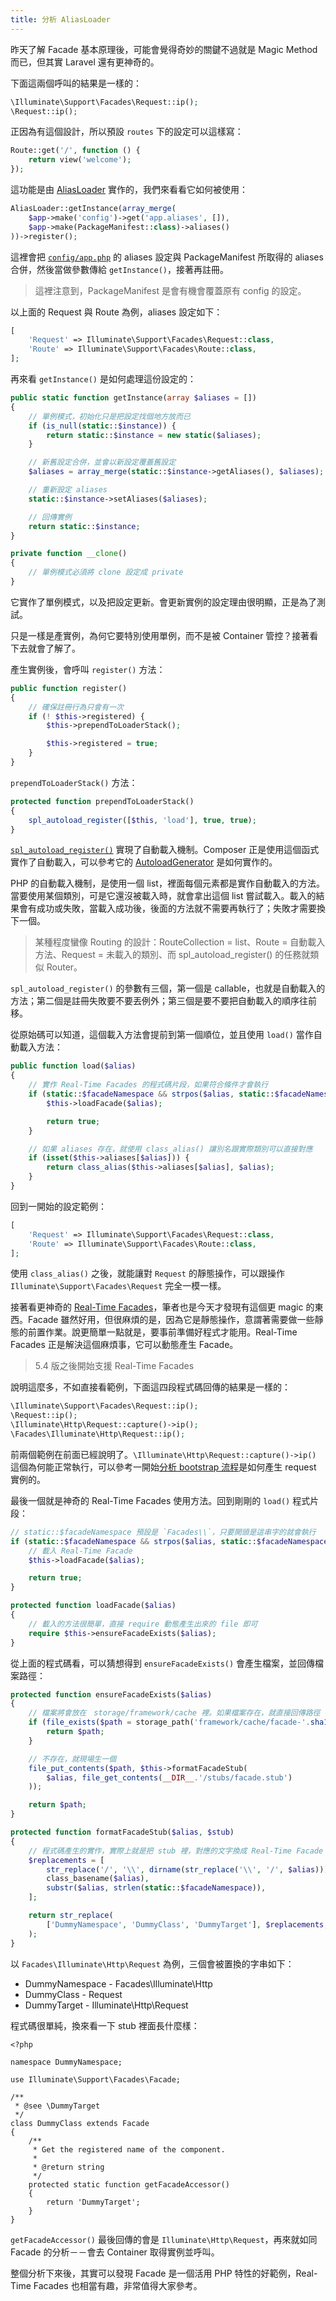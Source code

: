 ```yaml
---
title: 分析 AliasLoader
---
```


昨天了解 Facade 基本原理後，可能會覺得奇妙的關鍵不過就是 Magic Method 而已，但其實 Laravel 還有更神奇的。

下面這兩個呼叫的結果是一樣的：

```php
\Illuminate\Support\Facades\Request::ip();
\Request::ip();
```

正因為有這個設計，所以預設 `routes` 下的設定可以這樣寫：

```php
Route::get('/', function () {
    return view('welcome');
});
```

這功能是由 [AliasLoader][] 實作的，我們來看看它如何被使用：

```php
AliasLoader::getInstance(array_merge(
    $app->make('config')->get('app.aliases', []),
    $app->make(PackageManifest::class)->aliases()
))->register();
```

這裡會把 [`config/app.php`](https://github.com/laravel/laravel/blob/v5.7.0/config/app.php#L178-L210) 的 aliases 設定與 PackageManifest 所取得的 aliases 合併，然後當做參數傳給 `getInstance()`，接著再註冊。

> 這裡注意到，PackageManifest 是會有機會覆蓋原有 config 的設定。

以上面的 Request 與 Route 為例，aliases 設定如下：

```php
[
    'Request' => Illuminate\Support\Facades\Request::class,
    'Route' => Illuminate\Support\Facades\Route::class,
];
```

再來看 `getInstance()` 是如何處理這份設定的：

```php
public static function getInstance(array $aliases = [])
{
    // 單例模式，初始化只是把設定找個地方放而已
    if (is_null(static::$instance)) {
        return static::$instance = new static($aliases);
    }

    // 新舊設定合併，並會以新設定覆蓋舊設定
    $aliases = array_merge(static::$instance->getAliases(), $aliases);

    // 重新設定 aliases
    static::$instance->setAliases($aliases);

    // 回傳實例
    return static::$instance;
}

private function __clone()
{
    // 單例模式必須將 clone 設定成 private
}
```

它實作了單例模式，以及把設定更新。會更新實例的設定理由很明顯，正是為了測試。

只是一樣是產實例，為何它要特別使用單例，而不是被 Container 管控？接著看下去就會了解了。

產生實例後，會呼叫 `register()` 方法：

```php
public function register()
{
    // 確保註冊行為只會有一次
    if (! $this->registered) {
        $this->prependToLoaderStack();

        $this->registered = true;
    }
}
```

`prependToLoaderStack()` 方法：

```php
protected function prependToLoaderStack()
{
    spl_autoload_register([$this, 'load'], true, true);
}
```

[`spl_autoload_register()`](https://secure.php.net/manual/en/function.spl-autoload-register.php) 實現了自動載入機制。Composer 正是使用這個函式實作了自動載入，可以參考它的 [AutoloadGenerator](https://github.com/composer/composer/blob/1.7.3/src/Composer/Autoload/AutoloadGenerator.php) 是如何實作的。

PHP 的自動載入機制，是使用一個 list，裡面每個元素都是實作自動載入的方法。當要使用某個類別，可是它還沒被載入時，就會拿出這個 list 嘗試載入。載入的結果會有成功或失敗，當載入成功後，後面的方法就不需要再執行了；失敗才需要換下一個。

> 某種程度蠻像 Routing 的設計：RouteCollection = list、Route = 自動載入方法、Request = 未載入的類別、而 spl_autoload_register() 的任務就類似 Router。

`spl_autoload_register()` 的參數有三個，第一個是 callable，也就是自動載入的方法；第二個是註冊失敗要不要丟例外；第三個是要不要把自動載入的順序往前移。

從原始碼可以知道，這個載入方法會提前到第一個順位，並且使用 `load()` 當作自動載入方法：

```php
public function load($alias)
{
    // 實作 Real-Time Facades 的程式碼片段，如果符合條件才會執行
    if (static::$facadeNamespace && strpos($alias, static::$facadeNamespace) === 0) {
        $this->loadFacade($alias);

        return true;
    }

    // 如果 aliases 存在，就使用 class_alias() 讓別名跟實際類別可以直接對應
    if (isset($this->aliases[$alias])) {
        return class_alias($this->aliases[$alias], $alias);
    }
}
```

回到一開始的設定範例：

```php
[
    'Request' => Illuminate\Support\Facades\Request::class,
    'Route' => Illuminate\Support\Facades\Route::class,
];
```

使用 `class_alias()` 之後，就能讓對 `Request` 的靜態操作，可以跟操作 `Illuminate\Support\Facades\Request` 完全一模一樣。

接著看更神奇的 [Real-Time Facades][]，筆者也是今天才發現有這個更 magic 的東西。Facade 雖然好用，但很麻煩的是，因為它是靜態操作，意謂著需要做一些靜態的前置作業。說更簡單一點就是，要事前準備好程式才能用。Real-Time Facades 正是解決這個麻煩事，它可以動態產生 Facade。

> 5.4 版之後開始支援 Real-Time Facades

說明這麼多，不如直接看範例，下面這四段程式碼回傳的結果是一樣的：

```php
\Illuminate\Support\Facades\Request::ip();
\Request::ip();
\Illuminate\Http\Request::capture()->ip();
\Facades\Illuminate\Http\Request::ip();
```

前兩個範例在前面已經說明了。`\Illuminate\Http\Request::capture()->ip()` 這個為何能正常執行，可以參考一開始[分析 bootstrap 流程][Day02]是如何產生 request 實例的。

最後一個就是神奇的 Real-Time Facades 使用方法。回到剛剛的 `load()` 程式片段：

```php
// static::$facadeNamespace 預設是 `Facades\\`，只要開頭是這串字的就會執行
if (static::$facadeNamespace && strpos($alias, static::$facadeNamespace) === 0) {
    // 載入 Real-Time Facade
    $this->loadFacade($alias);

    return true;
}

protected function loadFacade($alias)
{
    // 載入的方法很簡單，直接 require 動態產生出來的 file 即可
    require $this->ensureFacadeExists($alias);
}
```

從上面的程式碼看，可以猜想得到 `ensureFacadeExists()` 會產生檔案，並回傳檔案路徑：

```php
protected function ensureFacadeExists($alias)
{
    // 檔案將會放在　storage/framework/cache 裡。如果檔案存在，就直接回傳路徑
    if (file_exists($path = storage_path('framework/cache/facade-'.sha1($alias).'.php'))) {
        return $path;
    }

    // 不存在，就現場生一個
    file_put_contents($path, $this->formatFacadeStub(
        $alias, file_get_contents(__DIR__.'/stubs/facade.stub')
    ));

    return $path;
}

protected function formatFacadeStub($alias, $stub)
{
    // 程式碼產生的實作，實際上就是把 stub 裡，對應的文字換成 Real-Time Facade 的內容
    $replacements = [
        str_replace('/', '\\', dirname(str_replace('\\', '/', $alias))),
        class_basename($alias),
        substr($alias, strlen(static::$facadeNamespace)),
    ];

    return str_replace(
        ['DummyNamespace', 'DummyClass', 'DummyTarget'], $replacements, $stub
    );
}
``` 

以 `Facades\Illuminate\Http\Request` 為例，三個會被置換的字串如下：

* DummyNamespace - Facades\Illuminate\Http
* DummyClass - Request
* DummyTarget - Illuminate\Http\Request

程式碼很單純，換來看一下 stub 裡面長什麼樣：

```
<?php

namespace DummyNamespace;

use Illuminate\Support\Facades\Facade;

/**
 * @see \DummyTarget
 */
class DummyClass extends Facade
{
    /**
     * Get the registered name of the component.
     *
     * @return string
     */
    protected static function getFacadeAccessor()
    {
        return 'DummyTarget';
    }
}
```

`getFacadeAccessor()` 最後回傳的會是 `Illuminate\Http\Request`，再來就如同 Facade 的分析－－會去 Container 取得實例並呼叫。

整個分析下來後，其實可以發現 Facade 是一個活用 PHP 特性的好範例，Real-Time Facades 也相當有趣，非常值得大家參考。

[AliasLoader]: https://github.com/laravel/framework/blob/v5.7.6/src/Illuminate/Foundation/AliasLoader.php
[Real-Time Facades]: https://laravel.com/docs/5.7/facades#real-time-facades

[Day02]: day02.md
